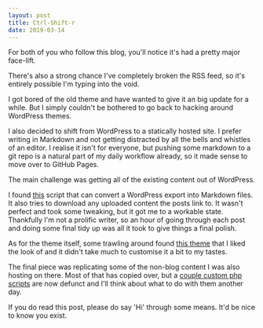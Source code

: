 ```yaml
---
layout: post
title: Ctrl-Shift-r
date: 2019-03-14
---
```


For both of you who follow this blog, you'll notice it's had a pretty major face-lift.

There's also a strong chance I've completely broken the RSS feed, so it's entirely
possible I'm typing into the void.

I got bored of the old theme and have wanted to give it an big update for a while.
But I simply couldn't be bothered to go back to hacking around WordPress themes.

I also decided to shift from WordPress to a statically hosted site. I prefer writing
in Markdown and not getting distracted by all the bells and whistles of an editor.
I realise it isn't for everyone, but pushing some markdown to a git repo is a natural
part of my daily workflow already, so it made sense to move over to GitHub Pages.

The main challenge was getting all of the existing content out of WordPress.

I found [this](https://github.com/ytechie/WordPress-to-markdown) script that can
convert a WordPress export into Markdown files. It also tries to download any
uploaded content the posts link to. It wasn't perfect and took some tweaking,
but it got me to a workable state. Thankfully I'm not a prolific writer,
so an hour of going through each post and doing some final tidy up was all it
took to give things a final polish.

As for the theme itself, some trawling around found [this theme](https://github.com/poole/hyde)
that I liked the look of and it didn't take much to customise it a bit to my tastes.

The final piece was replicating some of the non-blog content I was also hosting
on there. Most of that has copied over, but a [couple custom php scripts](/paper-graphs) are now
defunct and I'll think about what to do with them another day.

If you do read this post, please do say 'Hi' through some means. It'd be nice to
know you exist.
